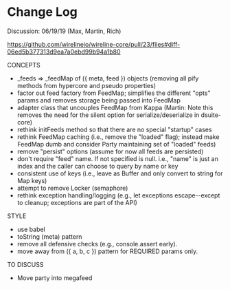 # Change Log

Discussion: 06/19/19 (Max, Martin, Rich)

https://github.com/wirelineio/wireline-core/pull/23/files#diff-06ed5b377313d9ea7a0ebd99b94a1b80

CONCEPTS

- _feeds => _feedMap of ({ meta, feed }) objects (removing all pify methods from hypercore and pseudo properties)
- factor out feed factory from FeedMap; simplifies the different "opts" params and removes storage being passed into FeedMap
- adapter class that uncouples FeedMap from Kappa (Martin: Note this removes the need for the silent option for serialize/deserialize in dsuite-core)
- rethink initFeeds method so that there are no special "startup" cases
- rethink FeedMap caching (i.e., remove the "loaded" flag); instead make FeedMap dumb and consider Party maintaining set of "loaded" feeds)
- remove "persist" options (assume for now all feeds are persisted)
- don't require "feed" name. If not specified is null. i.e., "name" is just an index and the caller can choose to query by name or key
- consistent use of keys (i.e., leave as Buffer and only convert to string for Map keys)
- attempt to remove Locker (semaphore)
- rethink exception handling/logging (e.g., let exceptions escape--except to cleanup; exceptions are part of the API)

STYLE

- use babel
- toString (meta) pattern
- remove all defensive checks (e.g., console.assert early).
- move away from ({ a, b, c }) pattern for REQUIRED params only.

TO DISCUSS

- Move party into megafeed
